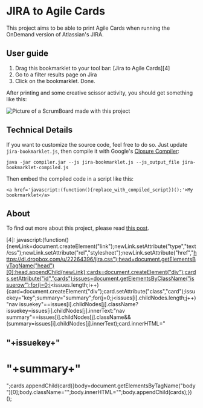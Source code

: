JIRA to Agile Cards
===================

This project aims to be able to print Agile Cards when running the OnDemand version of Atlassian's JIRA.

## User guide

1. Drag this bookmarklet to your tool bar: [Jira to Agile Cards][4]
2. Go to a filter results page on Jira
3. Click on the bookmarklet. Done.

After printing and some creative scissor activity, you should get something like this:

![Picture of a ScrumBoard made with this project][1]

## Technical Details

If you want to customize the source code, feel free to do so. Just update `jira-bookmarklet.js`, then compile it with Google's [Closure Compiler][3]:

    java -jar compiler.jar --js jira-bookmarklet.js --js_output_file jira-bookmarklet-compiled.js
    
Then embed the compiled code in a script like this:

    <a href='javascript:(function(){replace_with_compiled_script})();'>My bookrmarklet</a>
    
## About

To find out more about this project, please read [this post][2].

[1]: http://bootstragram.com/img/scrum_board.png "A ScrumBoard made with this project"
[2]: http://bootstragram.com/making-scrum-cards-from-jira-with-jquery-and-css/ "Making scrum cards from Jira with jQuery and CSS on Bootstragram.com"
[3]: https://developers.google.com/closure/compiler/ "Google Closure Compiler"
[4]: javascript:(function(){newLink=document.createElement("link");newLink.setAttribute("type","text/css");newLink.setAttribute("rel","stylesheet");newLink.setAttribute("href","https://dl.dropbox.com/u/22264396/jira.css");head=document.getElementsByTagName("head")[0];head.appendChild(newLink);cards=document.createElement("div");cards.setAttribute("id","cards");issues=document.getElementsByClassName("issuerow");for(i=0;i<issues.length;i++){card=document.createElement("div");card.setAttribute("class","card");issuekey="key";summary="summary";for(j=0;j<issues[i].childNodes.length;j++)"nav issuekey"==issues[i].childNodes[j].className?issuekey=issues[i].childNodes[j].innerText:"nav summary"==issues[i].childNodes[j].className&&(summary=issues[i].childNodes[j].innerText);card.innerHTML="<h2>"+issuekey+"</h2><h1>"+summary+"</h1>";cards.appendChild(card)}body=document.getElementsByTagName("body")[0];body.className="";body.innerHTML="";body.appendChild(cards);})();